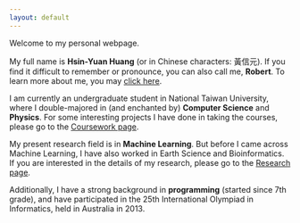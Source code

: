 ```yaml
---
layout: default
---
```


<div class="lead pretty-links">
  Welcome to my personal webpage.
  
  My full name is **Hsin-Yuan Huang** (or in Chinese characters: 黃信元). If you find it difficult to remember or pronounce, you can also call me, **Robert**. To learn more about me, you may [click here](about/).
  
  I am currently an undergraduate student in National Taiwan University, where I double-majored in (and enchanted by) **Computer Science** and **Physics**. For some interesting projects I have done in taking the courses, please go to the [Coursework page](course/).

  My present research field is in **Machine Learning**. But before I came across Machine Learning, I have also worked in Earth Science and Bioinformatics. If you are interested in the details of my research, please go to the [Research page](research/).

  Additionally, I have a strong background in **programming** (started since 7th grade), and have participated in the 25th International Olympiad in Informatics, held in Australia in 2013.
</div>
